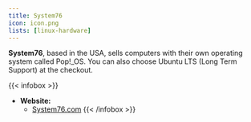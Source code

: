 ```yaml
---
title: System76
icon: icon.png
lists: [linux-hardware]
---
```


**System76**, based in the USA, sells computers with their own operating system called Pop!_OS. You can also choose Ubuntu LTS (Long Term Support) at the checkout.

{{< infobox >}}
- **Website:**
    - [System76.com](https://system76.com/)
{{< /infobox >}}